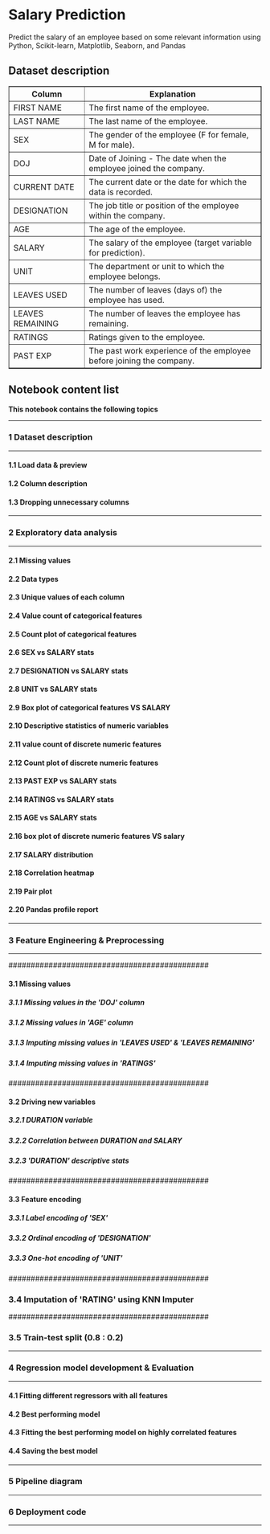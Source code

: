 # Salary Prediction

Predict the salary of an employee based on some relevant information using Python, Scikit-learn, Matplotlib, Seaborn, and Pandas

## Dataset description

<table border="1">
  <tr>
    <th>Column</th>
    <th>Explanation</th>
  </tr>
  <tr>
    <td>FIRST NAME</td>
    <td>The first name of the employee.</td>
  </tr>
  <tr>
    <td>LAST NAME</td>
    <td>The last name of the employee.</td>
  </tr>
  <tr>
    <td>SEX</td>
    <td>The gender of the employee (F for female, M for male).</td>
  </tr>
  <tr>
    <td>DOJ</td>
    <td>Date of Joining - The date when the employee joined the company.</td>
  </tr>
  <tr>
    <td>CURRENT DATE</td>
    <td>The current date or the date for which the data is recorded.</td>
  </tr>
  <tr>
    <td>DESIGNATION</td>
    <td>The job title or position of the employee within the company.</td>
  </tr>
  <tr>
    <td>AGE</td>
    <td>The age of the employee.</td>
  </tr>
  <tr>
    <td>SALARY</td>
    <td>The salary of the employee (target variable for prediction).</td>
  </tr>
  <tr>
    <td>UNIT</td>
    <td>The department or unit to which the employee belongs.</td>
  </tr>
  <tr>
    <td>LEAVES USED</td>
    <td>The number of leaves (days of) the employee has used.</td>
  </tr>
  <tr>
    <td>LEAVES REMAINING</td>
    <td>The number of leaves the employee has remaining.</td>
  </tr>
  <tr>
    <td>RATINGS</td>
    <td>Ratings given to the employee.</td>
  </tr>
  <tr>
    <td>PAST EXP</td>
    <td>The past work experience of the employee before joining the company.</td>
  </tr>
</table>

## Notebook content list


**This notebook contains the following topics**


---------------------------------------------
### 1 Dataset description 
---------------------------------------------
#### 1.1 Load data & preview
#### 1.2 Column description
#### 1.3 Dropping unnecessary columns
---------------------------------------------
### 2 Exploratory data analysis
---------------------------------------------
#### 2.1 Missing values
#### 2.2 Data types
#### 2.3 Unique values of each column
#### 2.4 Value count of categorical features
#### 2.5 Count plot of categorical features
#### 2.6 SEX vs SALARY stats
#### 2.7 DESIGNATION vs SALARY stats
#### 2.8 UNIT vs SALARY stats
#### 2.9 Box plot of categorical features VS SALARY
#### 2.10 Descriptive statistics of numeric variables
#### 2.11 value count of discrete numeric features
#### 2.12 Count plot of discrete numeric features
#### 2.13 PAST EXP vs SALARY stats
#### 2.14 RATINGS vs SALARY stats
#### 2.15 AGE vs SALARY stats
#### 2.16 box plot of discrete numeric features VS salary
#### 2.17 SALARY distribution
#### 2.18 Correlation heatmap
#### 2.19 Pair plot
#### 2.20 Pandas profile report
---------------------------------------------
### 3 Feature Engineering & Preprocessing
---------------------------------------------
#############################################
#### 3.1 Missing values
##### 3.1.1 Missing values in the 'DOJ' column
##### 3.1.2 Missing values in 'AGE' column
##### 3.1.3 Imputing missing values in 'LEAVES USED' & 'LEAVES REMAINING'
##### 3.1.4 Imputing missing values in 'RATINGS'
#############################################
#### 3.2 Driving new variables
##### 3.2.1 DURATION variable
##### 3.2.2 Correlation between DURATION and SALARY
##### 3.2.3 'DURATION' descriptive stats
#############################################
#### 3.3 Feature encoding
##### 3.3.1 Label encoding of 'SEX'
##### 3.3.2 Ordinal encoding of 'DESIGNATION'
##### 3.3.3 One-hot encoding of 'UNIT'
#############################################
### 3.4 Imputation of 'RATING' using KNN Imputer
#############################################
### 3.5 Train-test split (0.8 : 0.2)


---------------------------------------------
### 4 Regression model development & Evaluation
---------------------------------------------
#### 4.1 Fitting different regressors with all features
#### 4.2 Best performing model
#### 4.3 Fitting the best performing model on highly correlated features
#### 4.4 Saving the best model
---------------------------------------------
### 5 Pipeline diagram
---------------------------------------------
### 6 Deployment code
---------------------------------------------
